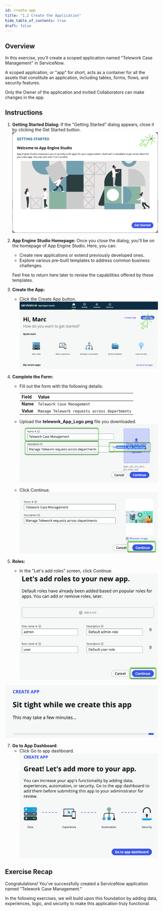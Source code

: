 ```yaml
---
id: create-app
title: "1.2 Create the Application"
hide_table_of_contents: true
draft: false
---
```


## Overview

In this exercise, you'll create a scoped application named "Telework Case Management" in ServiceNow.

A scoped application, or "app" for short, acts as a container for all the assets that constitute an application, including tables, forms, flows, and security features.

Only the Owner of the application and invited Collaborators can make changes in the app. 

## Instructions

1. **Getting Started Dialog:** If the "Getting Started" dialog appears, close it by clicking the <span className="button-purple">Get Started</span> button.
   ![](../images/1_Getting_Started.png)


2. **App Engine Studio Homepage:** Once you close the dialog, you'll be on the homepage of App Engine Studio. Here, you can:
   - Create new applications or extend previously developed ones.
   - Explore various pre-built templates to address common business challenges.

   Feel free to return here later to review the capabilities offered by these templates.


3. **Create the App:**
   - Click the <span className="button-purple">Create App</span> button.
   ![](../images/1_Create_App.png)


4. **Complete the Form:**
   - Fill out the form with the following details:

     |Field|Value 
     |--|--
     |**Name** | `Telework Case Management` 
     |**Value**| `Manage Telework requests across departments`

   - Upload the **telework_App_Logo.png** file you downloaded.
   ![](../images/2023-11-04-17-18-04.png)
   - Click <span className="button-purple">Continue</span>.
   ![](../images/2023-10-18-14-07-21.png)


6. **Roles:**
   - In the "Let's add roles" screen, click <span className="button-purple">Continue</span>.
   ![](../images/2023-10-18-14-06-33.png)


![](../images/2023-11-04-17-19-39.png)


7. **Go to App Dashboard**:
   - Click <span className="button-purple">Go to app dashboard</span>.
   ![](../images/2023-11-04-17-19-57.png)


## Exercise Recap

Congratulations! You've successfully created a ServiceNow application named "Telework Case Management."

In the following exercises, we will build upon this foundation by adding data, experiences, logic, and security to make this application truly functional.